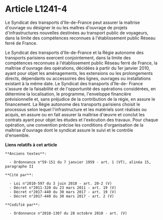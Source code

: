 # Article L1241-4

Le Syndicat des transports d'Ile-de-France peut assurer la maîtrise d'ouvrage ou désigner le ou les maîtres d'ouvrage de
projets d'infrastructures nouvelles destinées au transport public de voyageurs, dans la limite des compétences reconnues à
l'établissement public Réseau ferré de France.

Le Syndicat des transports d'Ile-de-France et la Régie autonome des transports parisiens exercent conjointement, dans la
limite des compétences reconnues à l'établissement public Réseau ferré de France, la maîtrise d'ouvrage des opérations,
décidées à partir du 1er janvier 2010, ayant pour objet les aménagements, les extensions ou les prolongements directs,
dépendants ou accessoires des lignes, ouvrages ou installations existant à la même date. Le Syndicat des transports d'Ile-de-
France s'assure de la faisabilité et de l'opportunité des opérations considérées, en détermine la localisation, le programme,
l'enveloppe financière prévisionnelle et, sans préjudice de la contribution de la régie, en assure le financement. La Régie
autonome des transports parisiens choisit le processus selon lequel l'infrastructure et les matériels sont réalisés ou
acquis, en assure ou en fait assurer la maîtrise d'œuvre et conclut les contrats ayant pour objet les études et l'exécution
des travaux. Pour chaque opération, une convention précise les conditions d'organisation de la maîtrise d'ouvrage dont le
syndicat assure le suivi et le contrôle d'ensemble.

**Liens relatifs à cet article**

	**Anciens textes**:

	  - Ordonnance n°59-151 du 7 janvier 1959 - art. 1 (VT), alinéa 15, paragraphe II

	**Cité par**:

	  - Loi n°2010-597 du 3 juin 2010 - art. 20-2 (V)
	  - Décret n°2011-320 du 23 mars 2011 - art. 19 (V)
	  - Décret n°2017-440 du 30 mars 2017 - art. 19 (V)
	  - Décret n°2017-440 du 30 mars 2017 - art. 2 (V)

	**Codifié par**:

	  - Ordonnance n°2010-1307 du 28 octobre 2010 - art. (V)
